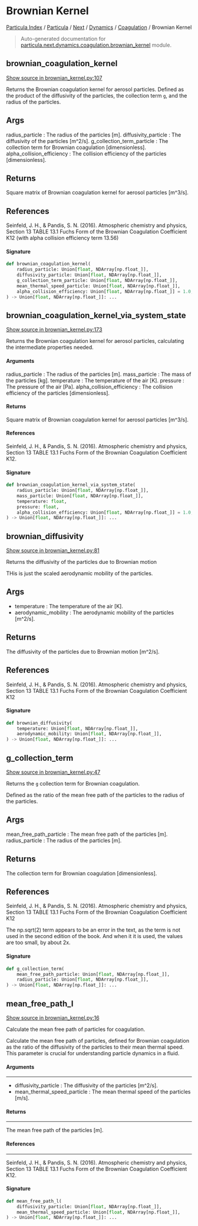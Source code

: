 # Brownian Kernel

[Particula Index](../../../../README.md#particula-index) / [Particula](../../../index.md#particula) / [Next](../../index.md#next) / [Dynamics](../index.md#dynamics) / [Coagulation](./index.md#coagulation) / Brownian Kernel

> Auto-generated documentation for [particula.next.dynamics.coagulation.brownian_kernel](https://github.com/Gorkowski/particula/blob/main/particula/next/dynamics/coagulation/brownian_kernel.py) module.

## brownian_coagulation_kernel

[Show source in brownian_kernel.py:107](https://github.com/Gorkowski/particula/blob/main/particula/next/dynamics/coagulation/brownian_kernel.py#L107)

 Returns the Brownian coagulation kernel for aerosol particles. Defined
as the product of the diffusivity of the particles, the collection term
`g`, and the radius of the particles.

Args
----
radius_particle : The radius of the particles [m].
diffusivity_particle : The diffusivity of the particles [m^2/s].
g_collection_term_particle : The collection term for Brownian coagulation
[dimensionless].
alpha_collision_efficiency : The collision efficiency of the particles
[dimensionless].

Returns
-------
Square matrix of Brownian coagulation kernel for aerosol particles [m^3/s].

References
----------
Seinfeld, J. H., & Pandis, S. N. (2016). Atmospheric chemistry and
physics, Section 13 TABLE 13.1 Fuchs Form of the Brownian Coagulation
Coefficient K12 (with alpha collision efficiency term 13.56)

#### Signature

```python
def brownian_coagulation_kernel(
    radius_particle: Union[float, NDArray[np.float_]],
    diffusivity_particle: Union[float, NDArray[np.float_]],
    g_collection_term_particle: Union[float, NDArray[np.float_]],
    mean_thermal_speed_particle: Union[float, NDArray[np.float_]],
    alpha_collision_efficiency: Union[float, NDArray[np.float_]] = 1.0,
) -> Union[float, NDArray[np.float_]]: ...
```



## brownian_coagulation_kernel_via_system_state

[Show source in brownian_kernel.py:173](https://github.com/Gorkowski/particula/blob/main/particula/next/dynamics/coagulation/brownian_kernel.py#L173)

Returns the Brownian coagulation kernel for aerosol particles,
calculating the intermediate properties needed.

#### Arguments

radius_particle : The radius of the particles [m].
mass_particle : The mass of the particles [kg].
temperature : The temperature of the air [K].
pressure : The pressure of the air [Pa].
alpha_collision_efficiency : The collision efficiency of the particles
    [dimensionless].

#### Returns

Square matrix of Brownian coagulation kernel for aerosol particles
    [m^3/s].

#### References

Seinfeld, J. H., & Pandis, S. N. (2016). Atmospheric chemistry and
physics, Section 13 TABLE 13.1 Fuchs Form of the Brownian Coagulation
Coefficient K12.

#### Signature

```python
def brownian_coagulation_kernel_via_system_state(
    radius_particle: Union[float, NDArray[np.float_]],
    mass_particle: Union[float, NDArray[np.float_]],
    temperature: float,
    pressure: float,
    alpha_collision_efficiency: Union[float, NDArray[np.float_]] = 1.0,
) -> Union[float, NDArray[np.float_]]: ...
```



## brownian_diffusivity

[Show source in brownian_kernel.py:81](https://github.com/Gorkowski/particula/blob/main/particula/next/dynamics/coagulation/brownian_kernel.py#L81)

Returns the diffusivity of the particles due to Brownian motion

THis is just the scaled aerodynamic mobility of the particles.

Args
----
- temperature : The temperature of the air [K].
- aerodynamic_mobility : The aerodynamic mobility of the particles [m^2/s].

Returns
-------
The diffusivity of the particles due to Brownian motion [m^2/s].

References
----------
Seinfeld, J. H., & Pandis, S. N. (2016). Atmospheric chemistry and
physics, Section 13 TABLE 13.1 Fuchs Form of the Brownian Coagulation
Coefficient K12

#### Signature

```python
def brownian_diffusivity(
    temperature: Union[float, NDArray[np.float_]],
    aerodynamic_mobility: Union[float, NDArray[np.float_]],
) -> Union[float, NDArray[np.float_]]: ...
```



## g_collection_term

[Show source in brownian_kernel.py:47](https://github.com/Gorkowski/particula/blob/main/particula/next/dynamics/coagulation/brownian_kernel.py#L47)

Returns the `g` collection term for Brownian coagulation.

Defined as the ratio of the mean free path of the particles to the
radius of the particles.

Args
----
mean_free_path_particle : The mean free path of the particles [m].
radius_particle : The radius of the particles [m].

Returns
-------
The collection term for Brownian coagulation [dimensionless].

References
----------
Seinfeld, J. H., & Pandis, S. N. (2016). Atmospheric chemistry and
physics, Section 13 TABLE 13.1 Fuchs Form of the Brownian Coagulation
Coefficient K12

The np.sqrt(2) term appears to be an error in the text, as the term is
not used in the second edition of the book. And when it it is used, the
values are too small, by about 2x.

#### Signature

```python
def g_collection_term(
    mean_free_path_particle: Union[float, NDArray[np.float_]],
    radius_particle: Union[float, NDArray[np.float_]],
) -> Union[float, NDArray[np.float_]]: ...
```



## mean_free_path_l

[Show source in brownian_kernel.py:16](https://github.com/Gorkowski/particula/blob/main/particula/next/dynamics/coagulation/brownian_kernel.py#L16)

Calculate the mean free path of particles for coagulation.

Calculate the mean free path of particles, defined for Brownian
coagulation as the ratio of the diffusivity of the particles to their mean
thermal speed. This parameter is crucial for understanding particle
dynamics in a fluid.

#### Arguments

----
- diffusivity_particle : The diffusivity of the particles [m^2/s].
- mean_thermal_speed_particle : The mean thermal speed of the particles
[m/s].

#### Returns

-------
The mean free path of the particles [m].

#### References

----------
Seinfeld, J. H., & Pandis, S. N. (2016). Atmospheric chemistry and
physics, Section 13 TABLE 13.1 Fuchs Form of the Brownian Coagulation
Coefficient K12.

#### Signature

```python
def mean_free_path_l(
    diffusivity_particle: Union[float, NDArray[np.float_]],
    mean_thermal_speed_particle: Union[float, NDArray[np.float_]],
) -> Union[float, NDArray[np.float_]]: ...
```
